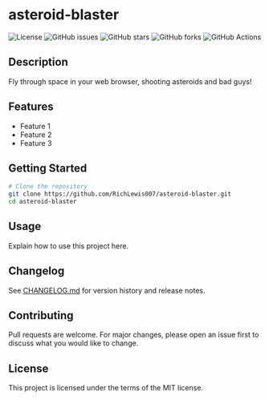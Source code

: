# asteroid-blaster

![License](https://img.shields.io/badge/license-mit-blue.svg)
![GitHub issues](https://img.shields.io/github/issues/RichLewis007/asteroid-blaster)
![GitHub stars](https://img.shields.io/github/stars/RichLewis007/asteroid-blaster)
![GitHub forks](https://img.shields.io/github/forks/RichLewis007/asteroid-blaster)
![GitHub Actions](https://github.com/RichLewis007/asteroid-blaster/actions/workflows/ci.yml/badge.svg)

## Description
Fly through space in your web browser, shooting asteroids and bad guys!

## Features
- Feature 1
- Feature 2
- Feature 3

## Getting Started
```bash
# Clone the repository
git clone https://github.com/RichLewis007/asteroid-blaster.git
cd asteroid-blaster
```

## Usage
Explain how to use this project here.

## Changelog
See [CHANGELOG.md](CHANGELOG.md) for version history and release notes.

## Contributing
Pull requests are welcome. For major changes, please open an issue first
to discuss what you would like to change.

## License
This project is licensed under the terms of the MIT license.
